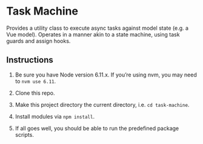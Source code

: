 # Task Machine

Provides a utility class to execute async tasks against model state (e.g. a Vue model). Operates in a manner akin to a state machine, using task guards and assign hooks.


## Instructions

1. Be sure you have Node version 6.11.x. If you’re using nvm, you may need to `nvm use 6.11`.

2. Clone this repo.

3. Make this project directory the current directory, i.e. `cd task-machine`.

4. Install modules via `npm install`.

5. If all goes well, you should be able to run the predefined package scripts.
